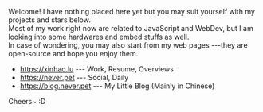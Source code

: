 Welcome! I have nothing placed here yet but you may suit yourself with my projects and stars below.  
Most of my work right now are related to JavaScript and WebDev, but I am looking into some hardwares and embed stuffs as well.  
In case of wondering, you may also start from my web pages ---they are open-source and hope you enjoy them.
 
- https://xinhao.lu --- Work, Resume, Overviews 
- https://never.pet --- Social, Daily
- https://blog.never.pet --- My Little Blog (Mainly in Chinese)

Cheers~ :D 
